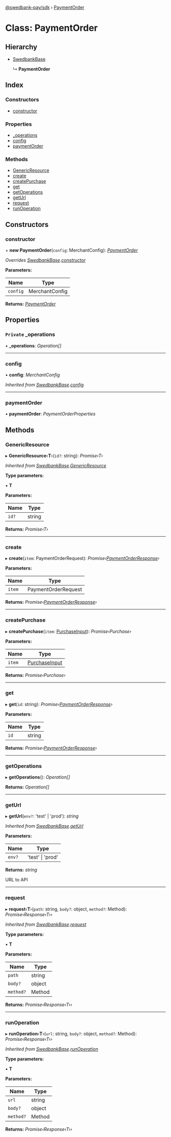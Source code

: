 [@swedbank-pay/sdk](../README.md) › [PaymentOrder](paymentorder.md)

# Class: PaymentOrder

## Hierarchy

- [SwedbankBase](swedbankbase.md)

  ↳ **PaymentOrder**

## Index

### Constructors

- [constructor](paymentorder.md#constructor)

### Properties

- [\_operations](paymentorder.md#private-_operations)
- [config](paymentorder.md#config)
- [paymentOrder](paymentorder.md#paymentorder)

### Methods

- [GenericResource](paymentorder.md#genericresource)
- [create](paymentorder.md#create)
- [createPurchase](paymentorder.md#createpurchase)
- [get](paymentorder.md#get)
- [getOperations](paymentorder.md#getoperations)
- [getUrl](paymentorder.md#geturl)
- [request](paymentorder.md#request)
- [runOperation](paymentorder.md#runoperation)

## Constructors

### constructor

\+ **new PaymentOrder**(`config`: MerchantConfig):
_[PaymentOrder](paymentorder.md)_

_Overrides
[SwedbankBase](swedbankbase.md).[constructor](swedbankbase.md#constructor)_

**Parameters:**

| Name     | Type           |
| -------- | -------------- |
| `config` | MerchantConfig |

**Returns:** _[PaymentOrder](paymentorder.md)_

## Properties

### `Private` \_operations

• **\_operations**: _Operation[]_

---

### config

• **config**: _MerchantConfig_

_Inherited from
[SwedbankBase](swedbankbase.md).[config](swedbankbase.md#config)_

---

### paymentOrder

• **paymentOrder**: _PaymentOrderProperties_

## Methods

### GenericResource

▸ **GenericResource**‹**T**›(`id?`: string): _Promise‹T›_

_Inherited from
[SwedbankBase](swedbankbase.md).[GenericResource](swedbankbase.md#genericresource)_

**Type parameters:**

▪ **T**

**Parameters:**

| Name  | Type   |
| ----- | ------ |
| `id?` | string |

**Returns:** _Promise‹T›_

---

### create

▸ **create**(`item`: PaymentOrderRequest):
_Promise‹[PaymentOrderResponse](paymentorderresponse.md)›_

**Parameters:**

| Name   | Type                |
| ------ | ------------------- |
| `item` | PaymentOrderRequest |

**Returns:** _Promise‹[PaymentOrderResponse](paymentorderresponse.md)›_

---

### createPurchase

▸ **createPurchase**(`item`: [PurchaseInput](../README.md#purchaseinput)):
_Promise‹Purchase›_

**Parameters:**

| Name   | Type                                        |
| ------ | ------------------------------------------- |
| `item` | [PurchaseInput](../README.md#purchaseinput) |

**Returns:** _Promise‹Purchase›_

---

### get

▸ **get**(`id`: string):
_Promise‹[PaymentOrderResponse](paymentorderresponse.md)›_

**Parameters:**

| Name | Type   |
| ---- | ------ |
| `id` | string |

**Returns:** _Promise‹[PaymentOrderResponse](paymentorderresponse.md)›_

---

### getOperations

▸ **getOperations**(): _Operation[]_

**Returns:** _Operation[]_

---

### getUrl

▸ **getUrl**(`env?`: 'test' | 'prod'): _string_

_Inherited from
[SwedbankBase](swedbankbase.md).[getUrl](swedbankbase.md#geturl)_

**Parameters:**

| Name   | Type                 |
| ------ | -------------------- |
| `env?` | 'test' &#124; 'prod' |

**Returns:** _string_

URL to API

---

### request

▸ **request**‹**T**›(`path`: string, `body?`: object, `method?`: Method):
_Promise‹Response‹T››_

_Inherited from
[SwedbankBase](swedbankbase.md).[request](swedbankbase.md#request)_

**Type parameters:**

▪ **T**

**Parameters:**

| Name      | Type   |
| --------- | ------ |
| `path`    | string |
| `body?`   | object |
| `method?` | Method |

**Returns:** _Promise‹Response‹T››_

---

### runOperation

▸ **runOperation**‹**T**›(`url`: string, `body?`: object, `method?`: Method):
_Promise‹Response‹T››_

_Inherited from
[SwedbankBase](swedbankbase.md).[runOperation](swedbankbase.md#runoperation)_

**Type parameters:**

▪ **T**

**Parameters:**

| Name      | Type   |
| --------- | ------ |
| `url`     | string |
| `body?`   | object |
| `method?` | Method |

**Returns:** _Promise‹Response‹T››_
